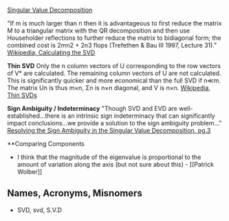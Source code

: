 [Singular Value Decomposition](https://en.wikipedia.org/wiki/Singular_value_decomposition)

"If m is much larger than n then it is advantageous to first reduce the matrix M to a triangular matrix with the QR decomposition and then use Householder reflections to further reduce the matrix to bidiagonal form; the combined cost is 2mn2 + 2n3 flops (Trefethen & Bau III 1997, Lecture 31)." [Wikipedia, Calculating the SVD](https://en.wikipedia.org/wiki/Singular_value_decomposition#Calculating_the_SVD)

**Thin SVD**
Only the n column vectors of U corresponding to the row vectors of V* are calculated. The remaining column vectors of U are not calculated. This is significantly quicker and more economical than the full SVD if n≪m. The matrix Un is thus m×n, Σn is n×n diagonal, and V is n×n. [Wikipedia, Thin SVDs](https://en.wikipedia.org/wiki/Singular_value_decomposition#Reduced_SVDs)

**Sign Ambiguity / Indeterminacy**
"Though SVD and EVD are well-established...there is an intrinsic sign indeterminacy that can significantly impact conclusions...we provide a solution to the sign ambiguity problem..."
[Resolving the Sign Ambiguity in the Singular Value Decomposition, pg.3](http://prod.sandia.gov/techlib/access-control.cgi/2007/076422.pdf)

**Comparing Components 
* I think that the magnitude of the eigenvalue is proportional to the amount of variation along the axis (but not sure about this) - [[Patrick Wolber]]

## Names, Acronyms, Misnomers
* SVD, svd, S.V.D